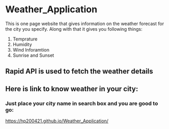 # Weather_Application

This is one page website that gives information on the weather forecast for the city you specify.
Along with that it gives you following things:
1. Temprature 
2. Humidity
3. Wind Inforamtion
4. Sunrise and Sunset

## Rapid API is used to fetch the weather details
## Here is link to know weather in your city:
### Just place your city name in search box and you are good to go:
https://hp200421.github.io/Weather_Application/
